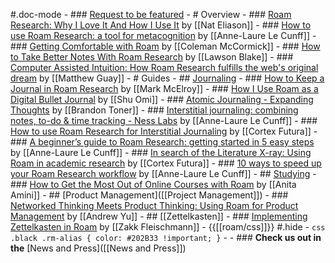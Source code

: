 #.doc-mode
    - ### [Request to be featured](https://roamresearch.typeform.com/to/g5W8uCqz)
    - # Overview
        - ### [Roam Research: Why I Love It And How I Use It](https://www.nateliason.com/blog/roam) by [[Nat Eliason]]
        - ### [How to use Roam Research: a tool for metacognition](https://nesslabs.com/roam-research) by [[Anne-Laure Le Cunff]]
        - ### [Getting Comfortable with Roam](https://www.colemanm.org/post/getting-comfortable-with-roam/) by [[Coleman McCormick]]
        - ### [How to Take Better Notes With Roam Research](https://lawsonblake.com/roam-research-review/) by [[Lawson Blake]]
        - ### [Computer Assisted Intuition: How Roam Research fulfills the web's original dream](https://capiche.com/e/roam-research-worldwideweb-xanadu) by [[Matthew Guay]]
    - # Guides
        - ## [Journaling]([[Journaling]])
            - ### [How to Keep a Journal in Roam Research](https://markmcelroy.com/how-to-keep-a-journal-in-roam-research/) by [[Mark McElroy]]
            - ### [How I Use Roam as a Digital Bullet Journal](https://medium.com/my-learning-journal/how-i-use-roam-as-a-digital-bullet-journal-df6e51e56f0f) by [[Shu Omi]]
            - ### [Atomic Journaling - Expanding Thoughts](https://brandontoner.substack.com/p/atomic-journaling) by [[Brandon Toner]]
            - ### [Interstitial journaling: combining notes, to-do & time tracking - Ness Labs](https://nesslabs.com/interstitial-journaling) by [[Anne-Laure Le Cunff]]
            - ### [How to use Roam Research for Interstitial Journaling](https://www.cortexfutura.com/interstitial-journaling-roam-research/) by [[Cortex Futura]]
            - ### [A beginner’s guide to Roam Research: getting started in 5 easy steps](https://nesslabs.com/roam-research-beginner-guide) by [[Anne-Laure Le Cunff]]
            - ### [In search of the Literature X-ray: Using Roam in academic research](https://www.roambrain.com/in-search-of-the-literature-x-ray/) by [[Cortex Futura]]
            - ### [10 ways to speed up your Roam Research workflow](https://nesslabs.com/roam-research-workflow-tips) by [[Anne-Laure Le Cunff]]
            - ## [Studying]([[Studying]])
                - ### [How to Get the Most Out of Online Courses with Roam](https://infodistillery.com/roam/) by [[Anita Amini]]
            - ## [Product Management]([[Project Management]])
                - ### [Networked Thinking Meets Product Thinking: Using Roam for Product Management](https://www.roambrain.com/networked-thinking-meets-product-thinking/) by [[Andrew Yu]]
            - ## [[Zettelkasten]]
                - ### [Implementing Zettelkasten in Roam](https://www.roambrain.com/implementing-zettelkasten-in-roam/) by [[Zakk Fleischmann]]
    - {{[[roam/css]]}} #.hide
        - ```css
.black .rm-alias {
  color: #202B33 !important;
}```
    - 
    - ### **Check us out in the** [News and Press]([[News and Press]])

